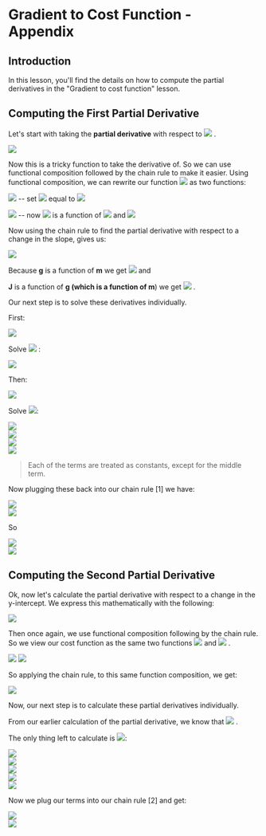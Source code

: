 
# Gradient to Cost Function - Appendix

## Introduction

In this lesson, you'll find the details on how to compute the partial derivatives in the "Gradient to cost function" lesson.

## Computing the First Partial Derivative

Let's start with taking the **partial derivative** with respect to  <img src="https://render.githubusercontent.com/render/math?math=m"> .

<img src="https://render.githubusercontent.com/render/math?math=\frac{\delta J}{\delta m}J(m, b) = \frac{\delta J}{\delta m}(y - (mx %2b b))^2"> 

Now this is a tricky function to take the derivative of.  So we can use functional composition followed by the chain rule to make it easier.  Using functional composition, we can rewrite our function  <img src="https://render.githubusercontent.com/render/math?math=J"> as two functions: 

<img src="https://render.githubusercontent.com/render/math?math=g(m,b) = y - (mx %2b b)\mspace{5ex}"> -- set <img src="https://render.githubusercontent.com/render/math?math=g"> equal to <img src="https://render.githubusercontent.com/render/math?math=y-\hat{y}">

<img src="https://render.githubusercontent.com/render/math?math=J(g(m,b)) = (g(m,b))^2\mspace{4ex}"> -- now  <img src="https://render.githubusercontent.com/render/math?math=J"> is a function of  <img src="https://render.githubusercontent.com/render/math?math=g"> and  <img src="https://render.githubusercontent.com/render/math?math=J=g^2"></center>

Now using the chain rule to find the partial derivative with respect to a change in the slope, gives us:

<img src="https://render.githubusercontent.com/render/math?math=[1]\mspace{5ex}\frac{dJ}{dm}J(g) = \frac{dJ}{dg}J(g(m, b))*\frac{dg}{dm}g(m,b)
"> 

Because **g** is a function of **m** we get  <img src="https://render.githubusercontent.com/render/math?math=\boldsymbol{\frac{dg}{dm}}(g)"> and 

**J** is a function of **g (which is a function of m**) we get  <img src="https://render.githubusercontent.com/render/math?math=\boldsymbol{\frac{dJ}{dg}}(J)"> .

Our next step is to solve these derivatives individually.

First:

<img src="https://render.githubusercontent.com/render/math?math=\frac{dJ}{dg}J(g(m, b)) =\frac{dJ}{dg}g(m,b)^2">

Solve <img src="https://render.githubusercontent.com/render/math?math=\boldsymbol{\frac{dJ}{dg}}(J)"> :

<img src="https://render.githubusercontent.com/render/math?math=\frac{dJ}{dg}J(g(m, b)) = 2*g(m,b)">

Then:

<img src="https://render.githubusercontent.com/render/math?math=\frac{dg}{dm}g(m,b) =\frac{dg}{dm} (y - (mx %2bb))">

Solve <img src="https://render.githubusercontent.com/render/math?math=\boldsymbol{\frac{dg}{dm}}(g)">:

<img src="https://render.githubusercontent.com/render/math?math=\frac{dg}{dm}g(m,b) =\frac{dg}{dm} (y - mx - b)"> 
<br>
<img src="https://render.githubusercontent.com/render/math?math=\mspace{9ex}=\frac{dg}{dm}y - \frac{dg}{dm}mx - \frac{dg}{dm}b">
<br>
<img src="https://render.githubusercontent.com/render/math?math=\mspace{9ex}= 0-x-0">
<br>
<img src="https://render.githubusercontent.com/render/math?math=\mspace{9ex}=-x">

> Each of the terms are treated as constants, except for the middle term.  

Now plugging these back into our chain rule [1] we have: 

<img src="https://render.githubusercontent.com/render/math?math=\color{blue}{\frac{dJ}{dg}J(g(m,b))}\color{black}{*}\color{red}{\frac{dg}{dm}g(m,b)} \color{black}{=}\color{blue}{(2*g(m,b))}\color{black}{*}\color{red}{-x}">
<br>
<img src="https://render.githubusercontent.com/render/math?math=\mspace{21.75ex}= 2*(y - (mx %2b b))*-x">

So
 
<img src="https://render.githubusercontent.com/render/math?math=[1]\mspace{5ex}\frac{\delta J}{\delta m}J(m, b) =2*(y - (mx %2b b))*-x">
<br>
<img src="https://render.githubusercontent.com/render/math?math=\mspace{15.75ex}= -2x*(y - (mx %2b b ))"> 

## Computing the Second Partial Derivative

Ok, now let's calculate the partial derivative with respect to a change in the y-intercept.  We express this mathematically with the following:

 <img src="https://render.githubusercontent.com/render/math?math=\frac{\delta J}{\delta b}J(m, b) = \frac{dJ}{db}(y - (mx %2b b))^2"> 

Then once again, we use functional composition following by the chain rule.  So we view our cost function as the same two functions  <img src="https://render.githubusercontent.com/render/math?math=g(m,b)"> and  <img src="https://render.githubusercontent.com/render/math?math=J(g(m,b))"> .  

 <img src="https://render.githubusercontent.com/render/math?math=g(m,b) = y - (mx %2b b)"> 

 <img src="https://render.githubusercontent.com/render/math?math=J(g(m,b)) = (g(m,b))^2"> 

So applying the chain rule, to this same function composition, we get:

 <img src="https://render.githubusercontent.com/render/math?math=[2]\mspace{5ex}\frac{dJ}{db}J(g) = \frac{dJ}{dg}J(g)*\frac{dg}{db}g(m,b)"> 

Now, our next step is to calculate these partial derivatives individually.

From our earlier calculation of the partial derivative, we know that  <img src="https://render.githubusercontent.com/render/math?math=\frac{dJ}{dg}J(g(m,b)) = \frac{dJ}{dg}g(m,b)^2 = 2*g(m,b)"> .  

The only thing left to calculate is  <img src="https://render.githubusercontent.com/render/math?math=\frac{dg}{db}g(m,b)">:

<img src="https://render.githubusercontent.com/render/math?math=\frac{dg}{db}g(m,b) =\frac{dg}{db}(y - (mx %2b b) )">
<br>
<img src="https://render.githubusercontent.com/render/math?math=\mspace{8.5ex}=\frac{dg}{db}(y-mx-b)">
<br>
<img src="https://render.githubusercontent.com/render/math?math=\mspace{8.5ex}=\frac{db}{db}y-\frac{db}{db}mx-\frac{dg}{db}b">
<br>
<img src="https://render.githubusercontent.com/render/math?math=\mspace{8.5ex}=0-0-1">
<br>
<img src="https://render.githubusercontent.com/render/math?math=\mspace{8.5ex}= -1">

Now we plug our terms into our chain rule [2] and get: 

<img src="https://render.githubusercontent.com/render/math?math=\color{blue}{\frac{dJ}{dg}J(g)}\color{black}{*}\color{red}{\frac{dg}{db}g(m,b)} \color{black}{=} \color{blue}{2*g(m,b)}*\color{red}{-1}">
<br>
<img src="https://render.githubusercontent.com/render/math?math=\mspace{16ex}=-2*(y - (mx %2b b))">

